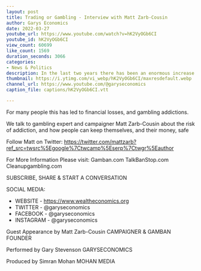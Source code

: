 ```yaml
---
layout: post
title: Trading or Gambling - Interview with Matt Zarb-Cousin
author: Garys Economics
date: 2022-03-27
youtube_url: https://www.youtube.com/watch?v=hK2VyOGb6CI
youtube_id: hK2VyOGb6CI
view_count: 60699
like_count: 1569
duration_seconds: 3066
categories:
- News & Politics
description: In the last two years there has been an enormous increase in online trading.
thumbnail: https://i.ytimg.com/vi_webp/hK2VyOGb6CI/maxresdefault.webp
channel_url: https://www.youtube.com/@garyseconomics
caption_file: captions/hK2VyOGb6CI.vtt

---
```


For many people this has led to financial losses, and gambling addictions.

We talk to gambling expert and campaigner Matt Zarb-Cousin about the risk of addiction, and how people can keep themselves, and their money, safe

Follow Matt on Twitter: https://twitter.com/mattzarb?ref_src=twsrc%5Egoogle%7Ctwcamp%5Eserp%7Ctwgr%5Eauthor

For More Information Please visit:
Gamban.com
TalkBanStop.com
Cleanupgambling.com


SUBSCRIBE, SHARE & START A CONVERSATION


SOCIAL MEDIA:
- WEBSITE - https://www.wealtheconomics.org
- TWITTER - @garyseconomics
- FACEBOOK - @garyseconomics
- INSTAGRAM - @garyseconomics


Guest Appearance by Matt Zarb-Cousin
CAMPAIGNER & GAMBAN FOUNDER


Performed by Gary Stevenson
GARYSECONOMICS


Produced by Simran Mohan
MOHAN MEDIA
